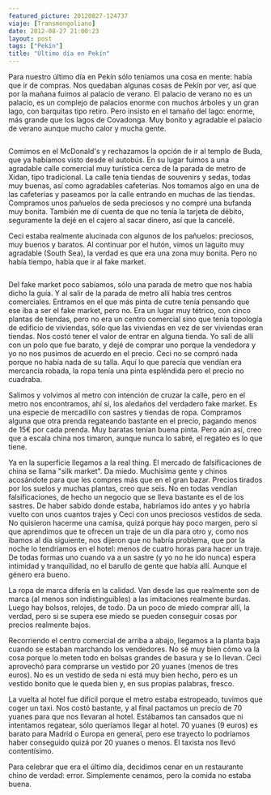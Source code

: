```yaml
---
featured_picture: 20120827-124737
viaje: [Transmongoliano]
date: 2012-08-27 21:00:23
layout: post
tags: ["Pekín"]
title: "Último día en Pekín"
---
```

Para nuestro último día en Pekín sólo teníamos una cosa en mente: había que ir de compras. Nos quedaban algunas cosas de Pekín por ver, así que por la mañana fuimos al palacio de verano. El palacio de verano no es un palacio, es un complejo de palacios enorme con muchos árboles y un gran lago, con barquitas tipo retiro. Pero insisto en el tamaño del lago: enorme, más grande que los lagos de Covadonga. Muy bonito y agradable el palacio de verano aunque mucho calor y mucha gente.

<img src="https://lh6.ggpht.com/wsTneJfU6bezIQ0z3sb-I4ooJ9h7Fmc3Ihg2xS3cTcYESu_Q5sIP961SG6plAJ-GPNuPoR8Cmwft5dlJ_ao" alt="" data-key="7040213">

Comimos en el McDonald's y rechazamos la opción de ir al templo de Buda, que ya habíamos visto desde el autobús. En su lugar fuimos a una agradable calle comercial muy turística cerca de la parada de metro de Xidan, tipo tradicional. La calle tenía tiendas de souvenirs y sedas, todas muy buenas, así como agradables cafeterías. Nos tomamos algo en una de las cafeterías y paseamos por la calle entrando en muchas de las tiendas. Compramos unos pañuelos de seda preciosos y no compré una bufanda muy bonita. También me dí cuenta de que no tenía la tarjeta de débito, seguramente la dejé en el cajero al sacar dinero, así que la cancelé.

Ceci estaba realmente alucinada con algunos de los pañuelos: preciosos, muy buenos y baratos. Al continuar por el hutón, vimos un laguito muy agradable (South Sea), la verdad es que era una zona muy bonita. Pero no había tiempo, había que ir al fake market.

<img src="https://lh4.ggpht.com/7OlFIrBRufiHNQuCFFH3B8FUz3AuI61v0iirBK3TbuNH3_zGcq66RsUW9CjJFQ5AcXc-0P2Im9FqqqTQtlaY" alt="" data-key="160153">

Del fake market poco sabíamos, sólo una parada de metro que nos había dicho la guía. Y al salir de la parada de metro allí había tres centros comerciales. Entramos en el que más pinta de cutre tenía pensando que ese iba a ser el fake market, pero no. Era un lugar muy tétrico, con cinco plantas de tiendas, pero no era un centro comercial sino que tenía topología de edificio de viviendas, sólo que las viviendas en vez de ser viviendas eran tiendas. Nos costó tener el valor de entrar en alguna tienda. Yo salí de allí con un polo que fue barato, y dejé de comprar uno porque la vendedora y yo no nos pusimos de acuerdo en el precio. Ceci no se compró nada porque no había nada de su talla. Aquí lo que parecía que vendían era mercancía robada, la ropa tenía una pinta espléndida pero el precio no cuadraba.

Salimos y volvimos al metro con intención de cruzar la calle, pero en el metro nos encontramos, ahí sí, los aledaños del verdadero fake market. Es una especie de mercadillo con sastres y tiendas de ropa. Compramos alguna que otra prenda regateando bastante en el precio, pagando menos de 15€ por cada prenda. Muy baratas tenían buena pinta. Pero aún así, creo que a escala china nos timaron, aunque nunca lo sabré, el regateo es lo que tiene.

Ya en la superficie llegamos a la real thing. El mercado de falsificaciones de china se llama "silk market". Da miedo. Muchísima gente y chinos acosándote para que les compres más que en el gran bazar. Precios tirados por los suelos y muchas plantas, creo que seis. No en todas vendían falsificaciones, de hecho un negocio que se lleva bastante es el de los sastres. De haber sabido donde estaba, habríamos ido antes y yo habría vuelto con unos cuantos trajes y Ceci con unos preciosos vestidos de seda. No quisieron hacerme una camisa, quizá porque hay poco margen, pero sí que aprendimos que te ofrecen un traje de un día para otro y, como nos íbamos al día siguiente, nos dijeron que no habría problema, que por la noche lo tendríamos en el hotel: menos de cuatro horas para hacer un traje. De todas formas uno cuando va a un sastre (y yo no he ido nunca) espera intimidad y tranquilidad, no el barullo de gente que había allí. Aunque el género era bueno.

La ropa de marca difería en la calidad. Van desde las que realmente son de marca (al menos son indistinguibles) a las imitaciones realmente burdas. Luego hay bolsos, relojes, de todo. Da un poco de miedo comprar allí, la verdad, pero si se supera ese miedo se pueden conseguir cosas por precios realmente bajos.

Recorriendo el centro comercial de arriba a abajo, llegamos a la planta baja cuando se estaban marchando los vendedores. No sé muy bien cómo va la cosa porque lo meten todo en bolsas grandes de basura y se lo llevan. Ceci aprovechó para comprarse un vestido por 20 yuanes (menos de tres euros). No es un vestido de seda ni está muy bien hecho, pero es un vestido bonito que le queda bien y, en sus propias palabras, fresco.

La vuelta al hotel fue difícil porque el metro estaba estropeado, tuvimos que coger un taxi. Nos costó bastante, y al final pactamos un precio de 70 yuanes para que nos llevaran al hotel. Estábamos tan cansados que ni intentamos regatear, sólo queríamos llegar al hotel. 70 yuanes (9 euros) es barato para Madrid o Europa en general, pero ese trayecto lo podríamos haber conseguido quizá por 20 yuanes o menos. El taxista nos llevó contentísimo.

Para celebrar que era el último día, decidimos cenar en un restaurante chino de verdad: error. Simplemente cenamos, pero la comida no estaba buena.